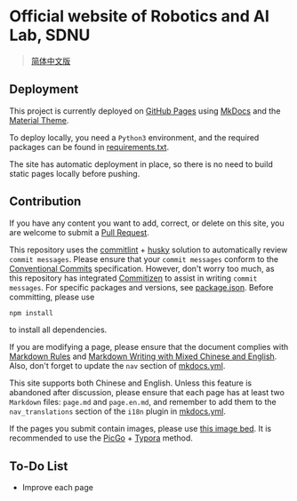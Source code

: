 # Official website of Robotics and AI Lab, SDNU

> [简体中文版](README-zh.md)

## Deployment

This project is currently deployed on [GitHub Pages](https://sdnuroboticsailab.github.io/) using [MkDocs](https://github.com/mkdocs/mkdocs) and the [Material Theme](https://squidfunk.github.io/mkdocs-material/).

To deploy locally, you need a `Python3` environment, and the required packages can be found in [requirements.txt](requirements.txt).

The site has automatic deployment in place, so there is no need to build static pages locally before pushing.

## Contribution

If you have any content you want to add, correct, or delete on this site, you are welcome to submit a [Pull Request](https://docs.github.com/en/pull-requests/collaborating-with-pull-requests/proposing-changes-to-your-work-with-pull-requests/creating-a-pull-request-from-a-fork).

This repository uses the [commitlint](https://github.com/conventional-changelog/commitlint) + [husky](https://github.com/typicode/husky) solution to automatically review `commit messages`. Please ensure that your `commit messages` conform to the [Conventional Commits](https://www.conventionalcommits.org/en/v1.0.0/) specification. However, don't worry too much, as this repository has integrated [Commitizen](https://github.com/commitizen/cz-cli) to assist in writing `commit messages`. For specific packages and versions, see [package.json](package.json). Before committing, please use

```bash
npm install
```

to install all dependencies.

If you are modifying a page, please ensure that the document complies with [Markdown Rules](https://github.com/markdownlint/markdownlint/blob/main/docs/RULES.md) and [Markdown Writing with Mixed Chinese and English](https://github.com/selfteaching/markdown-writing-with-mixed-cn-en). Also, don't forget to update the `nav` section of [mkdocs.yml](mkdocs.yml).

This site supports both Chinese and English. Unless this feature is abandoned after discussion, please ensure that each page has at least two `Markdown` files: `page.md` and `page.en.md`, and remember to add them to the `nav_translations` section of the `i18n` plugin in [mkdocs.yml](mkdocs.yml).

If the pages you submit contain images, please use [this image bed](https://github.com/SDNURoboticsAILab/ImageBed). It is recommended to use the [PicGo](https://picgo.github.io/PicGo-Doc/zh/guide/config.html#github%E5%9B%BE%E5%BA%8A) + [Typora](https://support.typora.io/Upload-Image/#picgoapp-chinese-language-only) method.

## To-Do List

- Improve each page
